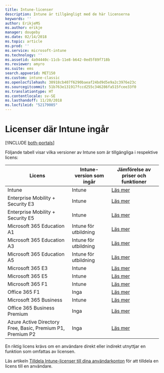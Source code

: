 ```yaml
---
title: Intune-licenser
description: Intune är tillgängligt med de här licenserna
keywords: ''
author: ErikjeMS
ms.author: erikje
manager: dougeby
ms.date: 02/14/2018
ms.topic: article
ms.prod: ''
ms.service: microsoft-intune
ms.technology: ''
ms.assetid: 4a94440c-11cb-11e8-b642-0ed5f89f718b
ms.reviewer: amyro
ms.suite: ems
search.appverid: MET150
ms.custom: intune-classic
ms.openlocfilehash: 30918cb407f6290baeaf24bd9d5e9a2c3976e23c
ms.sourcegitcommit: 51b763e131917fccd255c346286fa515fcee33f0
ms.translationtype: HT
ms.contentlocale: sv-SE
ms.lasthandoff: 11/20/2018
ms.locfileid: "52179005"
---
```

# <a name="licenses-that-include-intune"></a>Licenser där Intune ingår

[!INCLUDE [both-portals](./includes/note-for-both-portals.md)]

Följande tabell visar vilka versioner av Intune som är tillgängliga i respektive licens:

| Licens | Intune-version som ingår | Jämförelse av priser och funktioner |
|-----------------------------------------------------------------------|-------------------------------------------------------------|---|
| Intune | Intune | [Läs mer](https://www.microsoft.com/en-us/cloud-platform/microsoft-intune-pricing) |
| Enterprise Mobility + Security E3 | Intune | [Läs mer](https://www.microsoft.com/en-us/cloud-platform/microsoft-intune-pricing) |
| Enterprise Mobility + Security E5 | Intune | [Läs mer](https://www.microsoft.com/en-us/cloud-platform/microsoft-intune-pricing) |
| Microsoft 365 Education A1 | Intune för utbildning | [Läs mer](https://www.microsoft.com/en-us/education/buy-license/microsoft365/default.aspx#) |
| Microsoft 365 Education A3 | Intune för utbildning | [Läs mer](https://www.microsoft.com/en-us/education/buy-license/microsoft365/default.aspx#) |
| Microsoft 365 Education A5 | Intune för utbildning | [Läs mer](https://www.microsoft.com/en-us/education/buy-license/microsoft365/default.aspx#) |
| Microsoft 365 E3 | Intune | [Läs mer](https://www.microsoft.com/en-US/microsoft-365/enterprise) |
| Microsoft 365 E5 | Intune | [Läs mer](https://www.microsoft.com/en-US/microsoft-365/enterprise) |
| Microsoft 365 F1 | Intune | [Läs mer](https://www.microsoft.com/en-us/microsoft-365/enterprise/firstline) |
| Office 365 F1 | Inga | [Läs mer](https://www.microsoft.com/en-us/microsoft-365/enterprise/firstline) |
| Microsoft 365 Business | Intune | [Läs mer](https://www.microsoft.com/en-us/microsoft-365/business) |
| Office 365 Business Premium | Inga | [Läs mer](https://www.microsoft.com/en-us/microsoft-365/business) |
| Azure Active Directory Free, Basic, Premium P1, Premium P2 | Inga | [Läs mer](https://azure.microsoft.com/pricing/details/active-directory/) |

En riktig licens krävs om en användare direkt eller indirekt utnyttjar en funktion som omfattas av licensen.

Läs artikeln [Tilldela Intune-licenser till dina användarkonton](licenses-assign.md) för att tilldela en licens till en användare.

